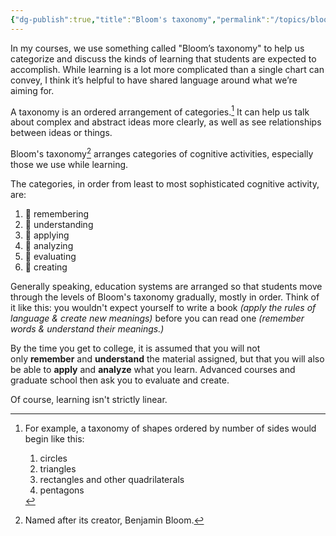 ```yaml
---
{"dg-publish":true,"title":"Bloom's taxonomy","permalink":"/topics/blooms/","dgPassFrontmatter":true,"noteIcon":"","created":"2024-12-07T07:15:55.293-06:00","updated":"2024-12-07T12:03:00.253-06:00"}
---
```


In my courses, we use something called "Bloom’s taxonomy" to help us categorize and discuss the kinds of learning that students are expected to accomplish. While learning is a lot more complicated than a single chart can convey, I think it’s helpful to have shared language around what we’re aiming for.

A taxonomy is an ordered arrangement of categories.[^1] It can help us talk about complex and abstract ideas more clearly, as well as see relationships between ideas or things. 

Bloom's taxonomy[^2]  arranges categories of cognitive activities, especially those we use while learning. 

The categories, in order from least to most sophisticated cognitive activity, are:

1. 📘 remembering
2. 🚙 understanding
3. 🍏 applying
4. 🌼 analyzing
5. 📙 evaluating
6. 🎒 creating

Generally speaking, education systems are arranged so that students move through the levels of Bloom's taxonomy gradually, mostly in order. Think of it like this: you wouldn't expect yourself to write a book *(apply the rules of language & create new meanings)* before you can read one *(remember words & understand their meanings.)*

By the time you get to college, it is assumed that you will not only **remember** and **understand** the material assigned, but that you will also be able to **apply** and **analyze** what you learn. Advanced courses and graduate school then ask you to evaluate and create.

Of course, learning isn't strictly linear. 

[^1]: For example, a taxonomy of shapes ordered by number of sides would begin like this:
    1. circles
    2. triangles
    3. rectangles and other quadrilaterals
    4. pentagons

[^2]: Named after its creator, Benjamin Bloom. 